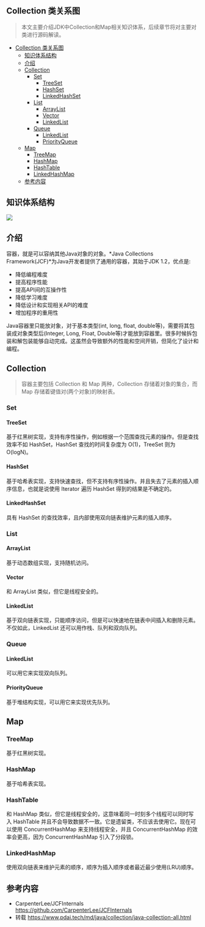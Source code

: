 ## Collection 类关系图

> 本文主要介绍JDK中Collection和Map相关知识体系，后续章节将对主要对类进行源码解读。

-   [Collection 类关系图](#collection-%e7%b1%bb%e5%85%b3%e7%b3%bb%e5%9b%be)
    -   [知识体系结构](#%e7%9f%a5%e8%af%86%e4%bd%93%e7%b3%bb%e7%bb%93%e6%9e%84)
    -   [介绍](#%e4%bb%8b%e7%bb%8d)
    -   [Collection](#collection)
        -   [Set](#set)
            -   [TreeSet](#treeset)
            -   [HashSet](#hashset)
            -   [LinkedHashSet](#linkedhashset)
        -   [List](#list)
            -   [ArrayList](#arraylist)
            -   [Vector](#vector)
            -   [LinkedList](#linkedlist)
        -   [Queue](#queue)
            -   [LinkedList](#linkedlist-1)
            -   [PriorityQueue](#priorityqueue)
    -   [Map](#map)
        -   [TreeMap](#treemap)
        -   [HashMap](#hashmap)
        -   [HashTable](#hashtable)
        -   [LinkedHashMap](#linkedhashmap)
    -   [参考内容](#%e5%8f%82%e8%80%83%e5%86%85%e5%ae%b9)

## 知识体系结构

![](https://raw.githubusercontent.com/lowskylee/Pictures/main/images/java_collections_overview.png)

## 介绍

容器，就是可以容纳其他Java对象的对象。\*Java Collections Framework(JCF)\*为Java开发者提供了通用的容器，其始于JDK 1.2，优点是:

-   降低编程难度
-   提高程序性能
-   提高API间的互操作性
-   降低学习难度
-   降低设计和实现相关API的难度
-   增加程序的重用性

Java容器里只能放对象，对于基本类型(int, long, float, double等)，需要将其包装成对象类型后(Integer, Long, Float, Double等)才能放到容器里。很多时候拆包装和解包装能够自动完成。这虽然会导致额外的性能和空间开销，但简化了设计和编程。

## Collection

> 容器主要包括 Collection 和 Map 两种，Collection 存储着对象的集合，而 Map 存储着键值对(两个对象)的映射表。

### Set

#### TreeSet

基于红黑树实现，支持有序性操作，例如根据一个范围查找元素的操作。但是查找效率不如 HashSet，HashSet 查找的时间复杂度为 O(1)，TreeSet 则为 O(logN)。

#### HashSet

基于哈希表实现，支持快速查找，但不支持有序性操作。并且失去了元素的插入顺序信息，也就是说使用 Iterator 遍历 HashSet 得到的结果是不确定的。

#### LinkedHashSet

具有 HashSet 的查找效率，且内部使用双向链表维护元素的插入顺序。

### List

#### ArrayList

基于动态数组实现，支持随机访问。

#### Vector

和 ArrayList 类似，但它是线程安全的。

#### LinkedList

基于双向链表实现，只能顺序访问，但是可以快速地在链表中间插入和删除元素。不仅如此，LinkedList 还可以用作栈、队列和双向队列。

### Queue

#### LinkedList

可以用它来实现双向队列。

#### PriorityQueue

基于堆结构实现，可以用它来实现优先队列。

## Map

### TreeMap

基于红黑树实现。

### HashMap

基于哈希表实现。

### HashTable

和 HashMap 类似，但它是线程安全的，这意味着同一时刻多个线程可以同时写入 HashTable 并且不会导致数据不一致。它是遗留类，不应该去使用它。现在可以使用 ConcurrentHashMap 来支持线程安全，并且 ConcurrentHashMap 的效率会更高，因为 ConcurrentHashMap 引入了分段锁。

### LinkedHashMap

使用双向链表来维护元素的顺序，顺序为插入顺序或者最近最少使用(LRU)顺序。

## 参考内容

-   CarpenterLee/JCFInternals https://github.com/CarpenterLee/JCFInternals
-   转载 https://www.pdai.tech/md/java/collection/java-collection-all.html
